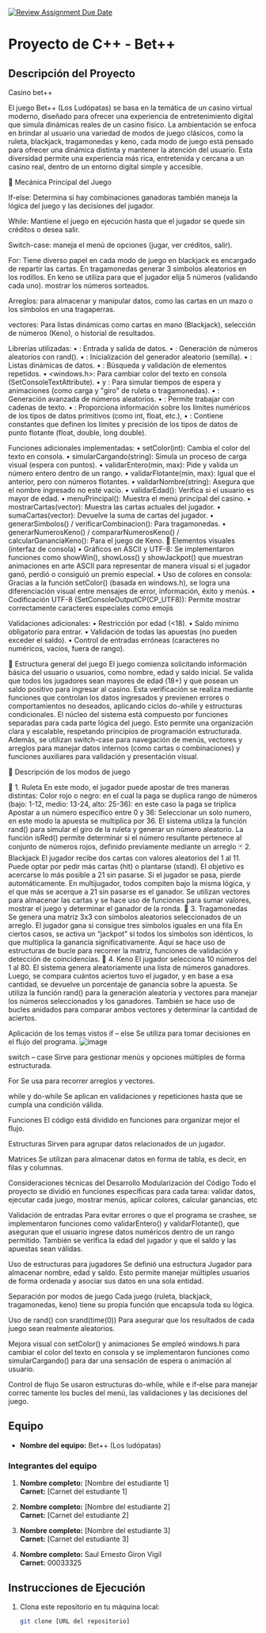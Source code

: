 [![Review Assignment Due Date](https://classroom.github.com/assets/deadline-readme-button-22041afd0340ce965d47ae6ef1cefeee28c7c493a6346c4f15d667ab976d596c.svg)](https://classroom.github.com/a/mi1WNrHU)
# Proyecto de C++ - Bet++

## Descripción del Proyecto

Casino bet++

El juego Bet++ (Los Ludópatas) se basa en la temática de un casino virtual moderno, diseñado para ofrecer una experiencia de entretenimiento digital que simula dinámicas reales de un casino físico.
La ambientación se enfoca en brindar al usuario una variedad de modos de juego clásicos, como la ruleta, blackjack, tragamonedas y keno, cada modo de juego está pensado para ofrecer una dinámica distinta y mantener la atención del usuario.
Esta diversidad permite una experiencia más rica, entretenida y cercana a un casino real, dentro de un entorno digital simple y accesible.

🧠 Mecánica Principal del Juego

If-else: Determina si hay combinaciones ganadoras también maneja la lógica del juego y las decisiones del jugador.

While: Mantiene el juego en ejecución hasta que el jugador se quede sin créditos o desea salir. 

Switch-case: maneja el menú de opciones (jugar, ver créditos, salir).

For: Tiene diverso papel en cada modo de juego en blackjack es encargado de repartir las cartas. En tragamonedas generar 3 símbolos aleatorios en los rodillos. En keno se utiliza para que el jugador elija 5 números (validando cada uno). mostrar los números sorteados.

Arreglos: para almacenar y manipular datos, como las cartas en un mazo o los símbolos en una tragaperras.

vectores: Para listas dinámicas como cartas en mano (Blackjack), selección de números (Keno), o historial de resultados.

Librerías utilizadas:
•	<iostream>: Entrada y salida de datos.
•	<cstdlib>: Generación de números aleatorios con rand().
•	<ctime>: Inicialización del generador aleatorio (semilla).
•	<vector>: Listas dinámicas de datos.
•	<algorithm>: Búsqueda y validación de elementos repetidos.
•	<windows.h>: Para cambiar color del texto en consola (SetConsoleTextAttribute).
•	<thread> y <chrono>: Para simular tiempos de espera y animaciones (como carga y "giro" de ruleta o tragamonedas).
•	<random>: Generación avanzada de números aleatorios.
•	<string>: Permite trabajar con cadenas de texto.
•	<limits>: Proporciona información sobre los límites numéricos de los tipos de datos primitivos (como int, float, etc.),
•	<cfloat>: Contiene constantes que definen los límites y precisión de los tipos de datos de punto flotante (float, double, long double).

Funciones adicionales implementadas:
•	setColor(int): Cambia el color del texto en consola.
•	simularCargando(string): Simula un proceso de carga visual (espera con puntos).
•	validarEntero(min, max): Pide y valida un número entero dentro de un rango.
•	validarFlotante(min, max): Igual que el anterior, pero con números flotantes.
•	validarNombre(string): Asegura que el nombre ingresado no esté vacío.
•	validarEdad(): Verifica si el usuario es mayor de edad.
•	menuPrincipal(): Muestra el menú principal del casino.
•	mostrarCartas(vector<int>): Muestra las cartas actuales del jugador.
•	sumaCartas(vector<int>): Devuelve la suma de cartas del jugador.
•	generarSimbolos() / verificarCombinacion(): Para tragamonedas.
•	generarNumerosKeno() / compararNumerosKeno() / calcularGananciaKeno(): Para el juego de Keno.
🎨 Elementos visuales (interfaz de consola)
•	Gráficos en ASCII y UTF-8: Se implementaron funciones como showWin(), showLoss() y showJackpot() que muestran animaciones en arte ASCII para representar de manera visual si el jugador ganó, perdió o consiguió un premio especial.
•	Uso de colores en consola: Gracias a la función setColor() (basada en windows.h), se logra una diferenciación visual entre mensajes de error, información, éxito y menús.
•	Codificación UTF-8 (SetConsoleOutputCP(CP_UTF8)): Permite mostrar correctamente caracteres especiales como emojis

Validaciones adicionales:
•	Restricción por edad (<18).
•	Saldo mínimo obligatorio para entrar.
•	Validación de todas las apuestas (no pueden exceder el saldo).
•	Control de entradas erróneas (caracteres no numéricos, vacíos, fuera de rango).

🧩 Estructura general del juego
El juego comienza solicitando información básica del usuario o usuarios, como nombre, edad y saldo inicial. Se valida que todos los jugadores sean mayores de edad (18+) y que posean un saldo positivo para ingresar al casino. Esta verificación se realiza mediante funciones que controlan los datos ingresados y previenen errores o comportamientos no deseados, aplicando ciclos do-while y estructuras condicionales.
El núcleo del sistema está compuesto por funciones separadas para cada parte lógica del juego. Esto permite una organización clara y escalable, respetando principios de programación estructurada. Además, se utilizan switch-case para navegación de menús, vectores y arreglos para manejar datos internos (como cartas o combinaciones) y funciones auxiliares para validación y presentación visual.

🎰 Descripción de los modos de juego

🎯 1. Ruleta 
En este modo, el jugador puede apostar de tres maneras distintas: 
Color rojo o negro: en el cual la paga se duplica
rango de números (bajo: 1-12, medio: 13-24, alto: 25-36): en este caso la paga se triplica
Apostar a un número específico entre 0 y 36:  Seleccionar un solo numero, en este modo la apuesta se multiplica por 36.
El sistema utiliza la función rand() para simular el giro de la ruleta y generar un número aleatorio. La función isRed() permite determinar si el número resultante pertenece al conjunto de números rojos, definido previamente mediante un arreglo
🃏 2. Blackjack
El jugador recibe dos cartas con valores aleatorios del 1 al 11. Puede optar por pedir más cartas (hit) o plantarse (stand). El objetivo es acercarse lo más posible a 21 sin pasarse. Si el jugador se pasa, pierde automáticamente.
En multijugador, todos compiten bajo la misma lógica, y el que más se acerque a 21 sin pasarse es el ganador.
Se utilizan vectores para almacenar las cartas y se hace uso de funciones para sumar valores, mostrar el juego y determinar el ganador de la ronda.
🎰 3. Tragamonedas
Se genera una matriz 3x3 con símbolos aleatorios seleccionados de un arreglo. El jugador gana si consigue tres símbolos iguales en una fila
En ciertos casos, se activa un “jackpot” si todos los símbolos son idénticos, lo que multiplica la ganancia significativamente.
Aquí se hace uso de estructuras de bucle para recorrer la matriz, funciones de validación y detección de coincidencias.
🔢 4. Keno
El jugador selecciona 10 números del 1 al 80. El sistema genera aleatoriamente una lista de números ganadores. Luego, se compara cuántos aciertos tuvo el jugador, y en base a esa cantidad, se devuelve un porcentaje de ganancia sobre la apuesta.
Se utiliza la función rand() para la generación aleatoria y vectores para manejar los números seleccionados y los ganadores.
También se hace uso de bucles anidados para comparar ambos vectores y determinar la cantidad de aciertos.

 Aplicación de los temas vistos
if – else
Se utiliza para tomar decisiones en el flujo del programa.
![image](https://github.com/user-attachments/assets/ac093c6a-8c33-4703-bc8e-3e1bdda7ced6)

switch – case
Sirve para gestionar menús y opciones múltiples de forma estructurada.

For
Se usa para recorrer arreglos y vectores. 

while y do-while
Se aplican en validaciones y repeticiones hasta que se cumpla una condición válida.

 
Funciones
El código está dividido en funciones para organizar mejor el flujo.
 
Estructuras
Sirven para agrupar datos relacionados de un jugador.
 

Matrices
Se utilizan para almacenar datos en forma de tabla, es decir, en filas y columnas.

Consideraciones técnicas del Desarrollo
Modularización del Código
Todo el proyecto se dividió en funciones específicas para cada tarea: validar datos, ejecutar cada juego, mostrar menús, aplicar colores, calcular ganancias, etc

Validación de entradas
Para evitar errores o que el programa se crashee, se implementaron funciones como validarEntero() y validarFlotante(), que aseguran que el usuario ingrese datos numéricos dentro de un rango permitido. También se verifica la edad del jugador y que el saldo y las apuestas sean válidas.

Uso de estructuras para jugadores
Se definió una estructura Jugador para almacenar nombre, edad y saldo. Esto permite manejar múltiples usuarios de forma ordenada y asociar sus datos en una sola entidad.

Separación por modos de juego
Cada juego (ruleta, blackjack, tragamonedas, keno) tiene su propia función que encapsula toda su lógica.

Uso de rand() con srand(time(0))
Para asegurar que los resultados de cada juego sean realmente aleatorios.

Mejora visual con setColor() y animaciones
Se empleó windows.h para cambiar el color del texto en consola y se implementaron funciones como simularCargando() para dar una sensación de espera o animación al usuario.

Control de flujo 
Se usaron estructuras do-while, while e if-else para manejar correc      tamente los bucles del menú, las validaciones y las decisiones del juego.

## Equipo

- **Nombre del equipo:** Bet++ (Los ludópatas)

### Integrantes del equipo

1. **Nombre completo:** [Nombre del estudiante 1]  
   **Carnet:** [Carnet del estudiante 1]

2. **Nombre completo:** [Nombre del estudiante 2]  
   **Carnet:** [Carnet del estudiante 2]

3. **Nombre completo:** [Nombre del estudiante 3]  
   **Carnet:** [Carnet del estudiante 3]
   
4. **Nombre completo:** Saul Ernesto Giron Vigil  
   **Carnet:** 00033325


## Instrucciones de Ejecución

1. Clona este repositorio en tu máquina local:
   ```bash
   git clone [URL del repositorio]
